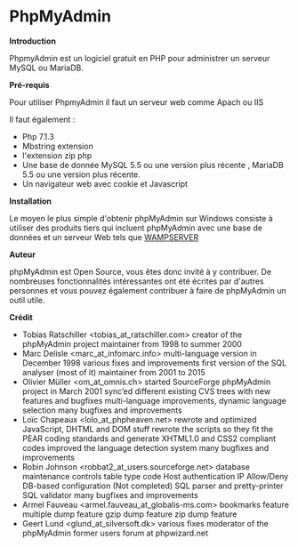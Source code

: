 # PhpMyAdmin

**Introduction**

PhpmyAdmin est un logiciel gratuit en PHP pour administrer un serveur MySQL ou MariaDB.

**Pré-requis**

Pour utiliser PhpmyAdmin il faut un serveur web comme Apach ou IIS

Il faut également :
- Php 7.1.3
- Mbstring extension
- l'extension zip php
- Une base de donnée MySQL 5.5 ou une version plus récente , MariaDB 5.5 ou une version plus récente.
- Un navigateur web avec cookie et Javascript

**Installation**

Le moyen le plus simple d'obtenir phpMyAdmin sur Windows consiste à utiliser des produits tiers qui incluent phpMyAdmin avec une base de données et un serveur Web tels que [WAMPSERVER](https://www.wampserver.com/)

**Auteur**

phpMyAdmin est Open Source, vous êtes donc invité à y contribuer. De nombreuses fonctionnalités intéressantes ont été écrites par d'autres personnes et vous pouvez également contribuer à faire de phpMyAdmin un outil utile.

**Crédit**

- Tobias Ratschiller <tobias_at_ratschiller.com>
creator of the phpMyAdmin project
maintainer from 1998 to summer 2000
- Marc Delisle <marc_at_infomarc.info>
multi-language version in December 1998
various fixes and improvements
first version of the SQL analyser (most of it)
maintainer from 2001 to 2015
- Olivier Müller <om_at_omnis.ch>
started SourceForge phpMyAdmin project in March 2001
sync’ed different existing CVS trees with new features and bugfixes
multi-language improvements, dynamic language selection
many bugfixes and improvements
- Loïc Chapeaux <lolo_at_phpheaven.net>
rewrote and optimized JavaScript, DHTML and DOM stuff
rewrote the scripts so they fit the PEAR coding standards and generate XHTML1.0 and CSS2 compliant codes
improved the language detection system
many bugfixes and improvements
- Robin Johnson <robbat2_at_users.sourceforge.net>
database maintenance controls
table type code
Host authentication IP Allow/Deny
DB-based configuration (Not completed)
SQL parser and pretty-printer
SQL validator
many bugfixes and improvements
- Armel Fauveau <armel.fauveau_at_globalis-ms.com>
bookmarks feature
multiple dump feature
gzip dump feature
zip dump feature
- Geert Lund <glund_at_silversoft.dk>
various fixes
moderator of the phpMyAdmin former users forum at phpwizard.net


